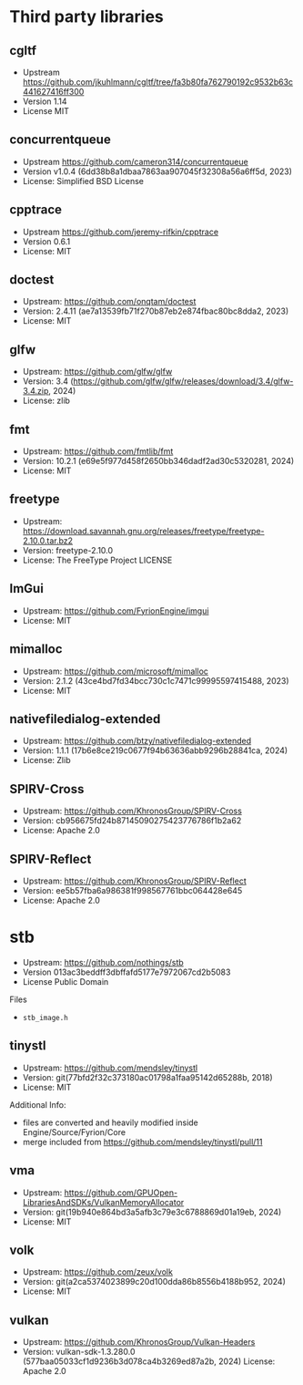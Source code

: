 # Third party libraries

## cgltf
- Upstream https://github.com/jkuhlmann/cgltf/tree/fa3b80fa762790192c9532b63c441627416ff300
- Version 1.14
- License MIT

## concurrentqueue
- Upstream https://github.com/cameron314/concurrentqueue
- Version v1.0.4 (6dd38b8a1dbaa7863aa907045f32308a56a6ff5d, 2023)
- License: Simplified BSD License

## cpptrace
- Upstream https://github.com/jeremy-rifkin/cpptrace
- Version 0.6.1
- License: MIT

## doctest
- Upstream: https://github.com/onqtam/doctest
- Version: 2.4.11 (ae7a13539fb71f270b87eb2e874fbac80bc8dda2, 2023)
- License: MIT


## glfw
- Upstream: https://github.com/glfw/glfw
- Version: 3.4 (https://github.com/glfw/glfw/releases/download/3.4/glfw-3.4.zip, 2024)
- License: zlib

## fmt
- Upstream: https://github.com/fmtlib/fmt
- Version: 10.2.1 (e69e5f977d458f2650bb346dadf2ad30c5320281, 2024)
- License: MIT
 
## freetype
- Upstream: https://download.savannah.gnu.org/releases/freetype/freetype-2.10.0.tar.bz2
- Version: freetype-2.10.0
- License: The FreeType Project LICENSE

## ImGui
- Upstream: https://github.com/FyrionEngine/imgui
- License: MIT

## mimalloc
- Upstream: https://github.com/microsoft/mimalloc
- Version: 2.1.2 (43ce4bd7fd34bcc730c1c7471c99995597415488, 2023)
- License: MIT

## nativefiledialog-extended
- Upstream: https://github.com/btzy/nativefiledialog-extended
- Version: 1.1.1 (17b6e8ce219c0677f94b63636abb9296b28841ca, 2024)
- License: Zlib

## SPIRV-Cross
- Upstream: https://github.com/KhronosGroup/SPIRV-Cross
- Version: cb956675fd24b87145090275423776786f1b2a62
- License: Apache 2.0

## SPIRV-Reflect
- Upstream: https://github.com/KhronosGroup/SPIRV-Reflect
- Version: ee5b57fba6a986381f998567761bbc064428e645
- License: Apache 2.0

# stb
- Upstream: https://github.com/nothings/stb
- Version 013ac3beddff3dbffafd5177e7972067cd2b5083
- License Public Domain

Files
- `stb_image.h`

## tinystl
- Upstream: https://github.com/mendsley/tinystl
- Version: git(77bfd2f32c373180ac01798a1faa95142d65288b, 2018) 
- License: MIT

Additional Info:
- files are converted and heavily modified inside Engine/Source/Fyrion/Core
- merge included from https://github.com/mendsley/tinystl/pull/11

## vma
- Upstream: https://github.com/GPUOpen-LibrariesAndSDKs/VulkanMemoryAllocator
- Version: git(19b940e864bd3a5afb3c79e3c6788869d01a19eb, 2024)
- License: MIT

## volk
- Upstream: https://github.com/zeux/volk
- Version: git(a2ca5374023899c20d100dda86b8556b4188b952, 2024)
- License: MIT

## vulkan
- Upstream: https://github.com/KhronosGroup/Vulkan-Headers
- Version: vulkan-sdk-1.3.280.0 (577baa05033cf1d9236b3d078ca4b3269ed87a2b, 2024)
  License: Apache 2.0